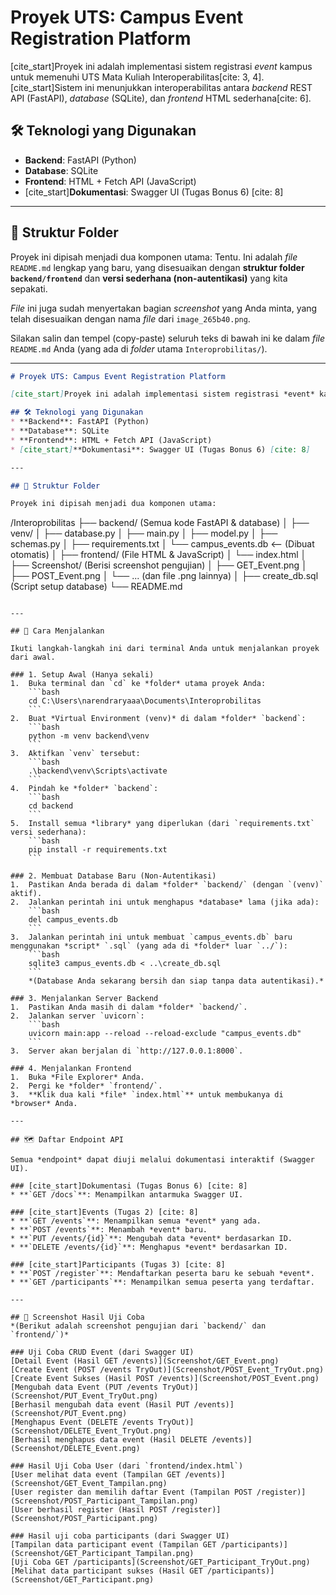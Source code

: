 # Proyek UTS: Campus Event Registration Platform

[cite_start]Proyek ini adalah implementasi sistem registrasi *event* kampus untuk memenuhi UTS Mata Kuliah Interoperabilitas[cite: 3, 4]. [cite_start]Sistem ini menunjukkan interoperabilitas antara *backend* REST API (FastAPI), *database* (SQLite), dan *frontend* HTML sederhana[cite: 6].

## 🛠️ Teknologi yang Digunakan
* **Backend**: FastAPI (Python)
* **Database**: SQLite
* **Frontend**: HTML + Fetch API (JavaScript)
* [cite_start]**Dokumentasi**: Swagger UI (Tugas Bonus 6) [cite: 8]

---

## 📁 Struktur Folder

Proyek ini dipisah menjadi dua komponen utama:
Tentu. Ini adalah *file* `README.md` lengkap yang baru, yang disesuaikan dengan **struktur folder `backend/frontend`** dan **versi sederhana (non-autentikasi)** yang kita sepakati.

*File* ini juga sudah menyertakan bagian *screenshot* yang Anda minta, yang telah disesuaikan dengan nama *file* dari `image_265b40.png`.

Silakan salin dan tempel (copy-paste) seluruh teks di bawah ini ke dalam *file* `README.md` Anda (yang ada di *folder* utama `Interoprobilitas/`).

-----

```markdown
# Proyek UTS: Campus Event Registration Platform

[cite_start]Proyek ini adalah implementasi sistem registrasi *event* kampus untuk memenuhi UTS Mata Kuliah Interoperabilitas[cite: 3, 4]. [cite_start]Sistem ini menunjukkan interoperabilitas antara *backend* REST API (FastAPI), *database* (SQLite), dan *frontend* HTML sederhana[cite: 6].

## 🛠️ Teknologi yang Digunakan
* **Backend**: FastAPI (Python)
* **Database**: SQLite
* **Frontend**: HTML + Fetch API (JavaScript)
* [cite_start]**Dokumentasi**: Swagger UI (Tugas Bonus 6) [cite: 8]

---

## 📁 Struktur Folder

Proyek ini dipisah menjadi dua komponen utama:
```

/Interoprobilitas
├── backend/        (Semua kode FastAPI & database)
│   ├── venv/
│   ├── database.py
│   ├── main.py
│   ├── model.py
│   ├── schemas.py
│   ├── requirements.txt
│   └── campus\_events.db  \<-- (Dibuat otomatis)
│
├── frontend/       (File HTML & JavaScript)
│   └── index.html
│
├── Screenshot/     (Berisi screenshot pengujian)
│   ├── GET\_Event.png
│   ├── POST\_Event.png
│   └── ... (dan file .png lainnya)
│
├── create\_db.sql   (Script setup database)
└── README.md

````

---

## 🚀 Cara Menjalankan

Ikuti langkah-langkah ini dari terminal Anda untuk menjalankan proyek dari awal.

### 1. Setup Awal (Hanya sekali)
1.  Buka terminal dan `cd` ke *folder* utama proyek Anda:
    ```bash
    cd C:\Users\narendraryaaa\Documents\Interoprobilitas
    ```
2.  Buat *Virtual Environment (venv)* di dalam *folder* `backend`:
    ```bash
    python -m venv backend\venv
    ```
3.  Aktifkan `venv` tersebut:
    ```bash
    .\backend\venv\Scripts\activate
    ```
4.  Pindah ke *folder* `backend`:
    ```bash
    cd backend
    ```
5.  Install semua *library* yang diperlukan (dari `requirements.txt` versi sederhana):
    ```bash
    pip install -r requirements.txt
    ```

### 2. Membuat Database Baru (Non-Autentikasi)
1.  Pastikan Anda berada di dalam *folder* `backend/` (dengan `(venv)` aktif).
2.  Jalankan perintah ini untuk menghapus *database* lama (jika ada):
    ```bash
    del campus_events.db
    ```
3.  Jalankan perintah ini untuk membuat `campus_events.db` baru menggunakan *script* `.sql` (yang ada di *folder* luar `../`):
    ```bash
    sqlite3 campus_events.db < ..\create_db.sql
    ```
    *(Database Anda sekarang bersih dan siap tanpa data autentikasi).*

### 3. Menjalankan Server Backend
1.  Pastikan Anda masih di dalam *folder* `backend/`.
2.  Jalankan server `uvicorn`:
    ```bash
    uvicorn main:app --reload --reload-exclude "campus_events.db"
    ```
3.  Server akan berjalan di `http://127.0.0.1:8000`.

### 4. Menjalankan Frontend
1.  Buka *File Explorer* Anda.
2.  Pergi ke *folder* `frontend/`.
3.  **Klik dua kali *file* `index.html`** untuk membukanya di *browser* Anda.

---

## 🗺️ Daftar Endpoint API

Semua *endpoint* dapat diuji melalui dokumentasi interaktif (Swagger UI).

### [cite_start]Dokumentasi (Tugas Bonus 6) [cite: 8]
* **`GET /docs`**: Menampilkan antarmuka Swagger UI.

### [cite_start]Events (Tugas 2) [cite: 8]
* **`GET /events`**: Menampilkan semua *event* yang ada.
* **`POST /events`**: Menambah *event* baru.
* **`PUT /events/{id}`**: Mengubah data *event* berdasarkan ID.
* **`DELETE /events/{id}`**: Menghapus *event* berdasarkan ID.

### [cite_start]Participants (Tugas 3) [cite: 8]
* **`POST /register`**: Mendaftarkan peserta baru ke sebuah *event*.
* **`GET /participants`**: Menampilkan semua peserta yang terdaftar.

---

## 🚀 Screenshot Hasil Uji Coba
*(Berikut adalah screenshot pengujian dari `backend/` dan `frontend/`)*

### Uji Coba CRUD Event (dari Swagger UI)
[Detail Event (Hasil GET /events)](Screenshot/GET_Event.png)
[Create Event (POST /events TryOut)](Screenshot/POST_Event_TryOut.png)
[Create Event Sukses (Hasil POST /events)](Screenshot/POST_Event.png)
[Mengubah data Event (PUT /events TryOut)](Screenshot/PUT_Event_TryOut.png)
[Berhasil mengubah data event (Hasil PUT /events)](Screenshot/PUT_Event.png)
[Menghapus Event (DELETE /events TryOut)](Screenshot/DELETE_Event_TryOut.png)
[Berhasil menghapus data event (Hasil DELETE /events)](Screenshot/DELETE_Event.png)

### Hasil Uji Coba User (dari `frontend/index.html`)
[User melihat data event (Tampilan GET /events)](Screenshot/GET_Event_Tampilan.png)
[User register dan memilih daftar Event (Tampilan POST /register)](Screenshot/POST_Participant_Tampilan.png)
[User berhasil register (Hasil POST /register)](Screenshot/POST_Participant.png)

### Hasil uji coba participants (dari Swagger UI)
[Tampilan data participant event (Tampilan GET /participants)](Screenshot/GET_Participant_Tampilan.png)
[Uji Coba GET /participants](Screenshot/GET_Participant_TryOut.png)
[Melihat data participant sukses (Hasil GET /participants)](Screenshot/GET_Participant.png)
````